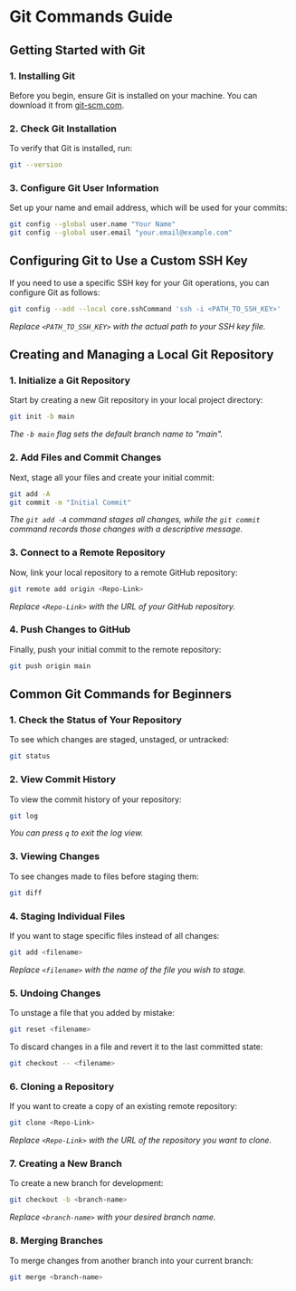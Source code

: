 # Git Commands Guide

## Getting Started with Git

### 1. Installing Git

Before you begin, ensure Git is installed on your machine. You can download it from [git-scm.com](https://git-scm.com/).

### 2. Check Git Installation

To verify that Git is installed, run:

```bash
git --version
```

### 3. Configure Git User Information

Set up your name and email address, which will be used for your commits:

```bash
git config --global user.name "Your Name"
git config --global user.email "your.email@example.com"
```

## Configuring Git to Use a Custom SSH Key

If you need to use a specific SSH key for your Git operations, you can configure Git as follows:

```bash
git config --add --local core.sshCommand 'ssh -i <PATH_TO_SSH_KEY>'
```

*Replace `<PATH_TO_SSH_KEY>` with the actual path to your SSH key file.*

## Creating and Managing a Local Git Repository

### 1. Initialize a Git Repository

Start by creating a new Git repository in your local project directory:

```bash
git init -b main
```

*The `-b main` flag sets the default branch name to "main".*

### 2. Add Files and Commit Changes

Next, stage all your files and create your initial commit:

```bash
git add -A
git commit -m "Initial Commit"
```

*The `git add -A` command stages all changes, while the `git commit` command records those changes with a descriptive message.*

### 3. Connect to a Remote Repository

Now, link your local repository to a remote GitHub repository:

```bash
git remote add origin <Repo-Link>
```

*Replace `<Repo-Link>` with the URL of your GitHub repository.*

### 4. Push Changes to GitHub

Finally, push your initial commit to the remote repository:

```bash
git push origin main
```

## Common Git Commands for Beginners

### 1. Check the Status of Your Repository

To see which changes are staged, unstaged, or untracked:

```bash
git status
```

### 2. View Commit History

To view the commit history of your repository:

```bash
git log
```

*You can press `q` to exit the log view.*

### 3. Viewing Changes

To see changes made to files before staging them:

```bash
git diff
```

### 4. Staging Individual Files

If you want to stage specific files instead of all changes:

```bash
git add <filename>
```

*Replace `<filename>` with the name of the file you wish to stage.*

### 5. Undoing Changes

To unstage a file that you added by mistake:

```bash
git reset <filename>
```

To discard changes in a file and revert it to the last committed state:

```bash
git checkout -- <filename>
```

### 6. Cloning a Repository

If you want to create a copy of an existing remote repository:

```bash
git clone <Repo-Link>
```

*Replace `<Repo-Link>` with the URL of the repository you want to clone.*

### 7. Creating a New Branch

To create a new branch for development:

```bash
git checkout -b <branch-name>
```

*Replace `<branch-name>` with your desired branch name.*

### 8. Merging Branches

To merge changes from another branch into your current branch:

```bash
git merge <branch-name>
```
